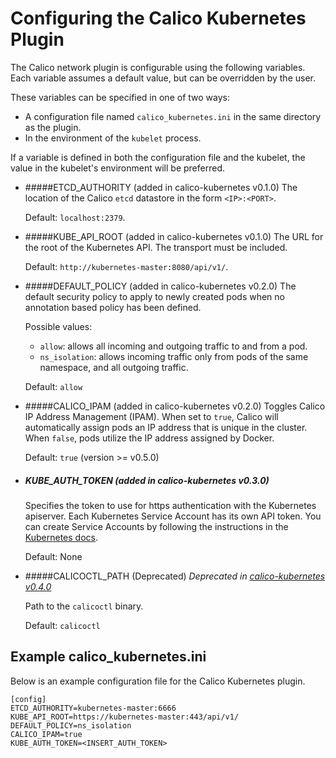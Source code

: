 # Configuring the Calico Kubernetes Plugin

The Calico network plugin is configurable using the following variables. Each variable assumes a default value, but can
be overridden by the user.

These variables can be specified in one of two ways:
- A configuration file named `calico_kubernetes.ini` in the same directory as the plugin.
- In the environment of the `kubelet` process.

If a variable is defined in both the configuration file and the kubelet, the value in the kubelet's environment will be
preferred.

* #####ETCD_AUTHORITY (added in calico-kubernetes v0.1.0)
   The location of the Calico `etcd` datastore in the form `<IP>:<PORT>`.
   
   Default: `localhost:2379`.

* #####KUBE_API_ROOT (added in calico-kubernetes v0.1.0)
   The URL for the root of the Kubernetes API. The transport must be included. 

   Default: `http://kubernetes-master:8080/api/v1/`.

* #####DEFAULT_POLICY (added in calico-kubernetes v0.2.0)
   The default security policy to apply to newly created pods when no annotation based policy has been defined. 

   Possible values:
    - `allow`: allows all incoming and outgoing traffic to and from a pod.
    - `ns_isolation`: allows incoming traffic only from pods of the same namespace, and all outgoing traffic.
   
   Default: `allow` 

* #####CALICO_IPAM (added in calico-kubernetes v0.2.0)
   Toggles Calico IP Address Management (IPAM). When set to `true`, Calico will automatically assign pods an IP address that is unique in the cluster. When `false`, pods utilize the IP address assigned by Docker.

   Default: `true`  (version >= v0.5.0)

* ##### KUBE_AUTH_TOKEN (added in calico-kubernetes v0.3.0)
   Specifies the token to use for https authentication with the Kubernetes apiserver. Each Kubernetes Service Account has its own API token. You can create Service Accounts by following the instructions in the [Kubernetes docs](http://kubernetes.io/v1.0/docs/user-guide/service-accounts.html).

   Default: None

+ #####CALICOCTL_PATH (Deprecated)
   _Deprecated in [calico-kubernetes v0.4.0](https://github.com/projectcalico/calico-kubernetes/releases/tag/v0.4.0)_

   Path to the `calicoctl` binary.

   Default: `calicoctl`


## Example calico_kubernetes.ini
Below is an example configuration file for the Calico Kubernetes plugin.
```
[config]
ETCD_AUTHORITY=kubernetes-master:6666
KUBE_API_ROOT=https://kubernetes-master:443/api/v1/
DEFAULT_POLICY=ns_isolation
CALICO_IPAM=true
KUBE_AUTH_TOKEN=<INSERT_AUTH_TOKEN>
```

